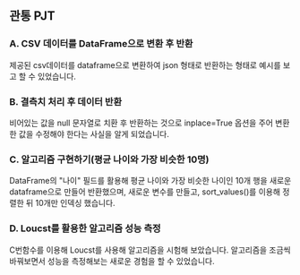
## 관통 PJT 

### A. CSV 데이터를 DataFrame으로 변환 후 반환
제공된 csv데이터를 dataframe으로 변환하여 json 형태로 반환하는 형태로 예시를 보고 할 수 있었습니다.

### B. 결측치 처리 후 데이터 반환
비어있는 값을 null 문자열로 치환 후 반환하는 것으로 inplace=True 옵션을 주어 변환한 값을 수정해야 한다는 사실을 알게 되었습니다.

### C. 알고리즘 구현하기(평균 나이와 가장 비슷한 10명)
DataFrame의 "나이" 필드를 활용해 평균 나이와 가장 비슷한 나이인 10개 행을 새로운 dataframe으로 만들어 반환했으며, 새로운 변수를 만들고, sort_values()를 이용해 정렬한 뒤 10개만 인덱싱 했습니다.

### D. Loucst를 활용한 알고리즘 성능 측정
C번함수를 이용해 Loucst를 사용해 알고리즘을 시험해 보았습니다. 알고리즘을 조금씩 바꿔보면서 성능을 측정해보는 새로운 경험을 할 수 있었습니다.